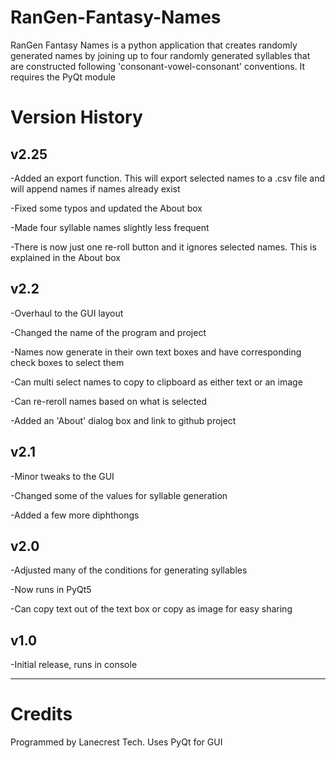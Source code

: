 # RanGen-Fantasy-Names

RanGen Fantasy Names is a python application that creates randomly generated names by joining up to four randomly generated syllables that are constructed following 'consonant-vowel-consonant' conventions. It requires the PyQt module

Version History
===

v2.25
---
-Added an export function. This will export selected names to a .csv file and will append names if names already exist

-Fixed some typos and updated the About box

-Made four syllable names slightly less frequent

-There is now just one re-roll button and it ignores selected names. This is explained in the About box


v2.2
---
-Overhaul to the GUI layout

-Changed the name of the program and project

-Names now generate in their own text boxes and have corresponding check boxes to select them

-Can multi select names to copy to clipboard as either text or an image

-Can re-reroll names based on what is selected

-Added an 'About' dialog box and link to github project

v2.1
---
-Minor tweaks to the GUI

-Changed some of the values for syllable generation

-Added a few more diphthongs

v2.0
---
-Adjusted many of the conditions for generating syllables

-Now runs in PyQt5

-Can copy text out of the text box or copy as image for easy sharing

v1.0
---
-Initial release, runs in console

---
Credits
===
Programmed by Lanecrest Tech. Uses PyQt for GUI
